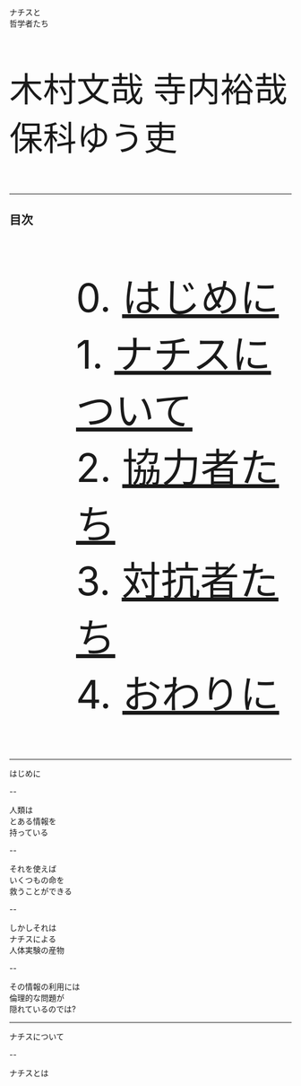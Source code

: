 ナチスと  
哲学者たち

<!-- .element: class="r-fit-text" -->
<p style="font-size: 60px;">木村文哉 寺内裕哉 保科ゆう吏</p>

---

## 目次
<ol style="font-size: 70px;">
0. <a href="#3">はじめに</a><br>
1. <a href="#">ナチスについて</a><br>
2. <a href="#">協力者たち</a><br>
3. <a href="#">対抗者たち</a><br>
4. <a href="#">おわりに</a><br>
</ol>

---

はじめに
<!-- .element: class="r-fit-text" -->

--

人類は  
とある情報を  
持っている
<!-- .element: class="r-fit-text" -->

--

それを使えば  
いくつもの命を  
救うことができる
<!-- .element: class="r-fit-text" -->

--

しかしそれは  
ナチスによる  
人体実験の産物
<!-- .element: class="r-fit-text" -->

--
  
その情報の利用には  
倫理的な問題が  
隠れているのでは?
<!-- .element: class="r-fit-text" -->

---

ナチスについて

<!-- .element: class="r-fit-text" -->

--

ナチスとは  
<!-- .element: class="r-fit-text" -->
